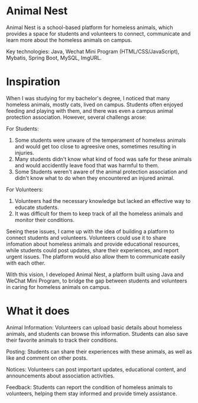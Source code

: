 # Animal Nest

Animal Nest is a school-based platform for homeless animals, which provides a space for students and volunteers to connect, communicate and learn more about the homeless animals on campus.

Key technologies: Java, Wechat Mini Program (HTML/CSS/JavaScript), Mybatis, Spring Boot, MySQL, ImgURL.

# Inspiration

When I was studying for my bachelor's degree, I noticed that many homeless animals, mostly cats, lived on campus. Students often enjoyed feeding and playing with them, and there was even a campus animal protection association. However, several challengs arose:

For Students:
1. Some students were unware of the temperament of homeless animals and would get too close to agreesive ones, sometimes resulting in injuries.
2. Many students didn't know what kind of food was safe for these animals and would accidentlly leave food that was harmful to them.
3. Some Students weren't aware of the animal protection association and didn't know what to do when they encountered an injured animal.

For Volunteers:
1. Volunteers had the necessary knowledge but lacked an effective way to educate students.
2. It was difficult for them to keep track of all the homeless animals and monitor their conditions.

Seeing these issues, I came up with the idea of building a platform to connect students and volunteers. Volunteers could use it to share infomation about homeless animals and provide educational resources, while students could post updates, share their experiences, and report urgent issues. The platform would also allow them to communicate easily with each other.

With this vision, I developed Animal Nest, a platform built using Java and WeChat Mini Program, to bridge the gap between students and volunteers in caring for homeless animals on campus.

# What it does

Animal Information: Volunteers can upload basic details about homeless animals, and students can browse this information. Students can also save their favorite animals to track their conditions.

Posting: Students can share their experiences with these animals, as well as like and comment on other posts.

Notices: Volunteers can post important updates, educational content, and announcements about association activities.

Feedback: Students can report the condition of homeless animals to volunteers, helping them stay informed and provide timely assistance.


